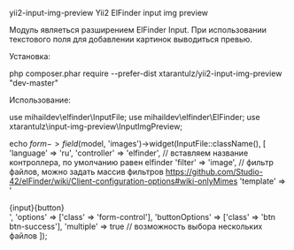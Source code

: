 yii2-input-img-preview
Yii2 ElFinder input img preview

Модуль являеться разширением ElFinder Input. При использовании текстового поля для добавлении картинок выводиться превью.

Установка:

php composer.phar require --prefer-dist xtarantulz/yii2-input-img-preview "dev-master"

Использование:

use mihaildev\elfinder\InputFile;
use mihaildev\elfinder\ElFinder;
use xtarantulz\input-img-preview\InputImgPreview;

echo $form->field($model, 'images')->widget(InputFile::className(), [
    'language'      => 'ru',
    'controller'    => 'elfinder', // вставляем название контроллера, по умолчанию равен elfinder
    'filter'        => 'image',    // фильтр файлов, можно задать массив фильтров https://github.com/Studio-42/elFinder/wiki/Client-configuration-options#wiki-onlyMimes
    'template'      => '<div class="input-group">{input}<span class="input-group-btn">{button}</span></div>',
    'options'       => ['class' => 'form-control'],
    'buttonOptions' => ['class' => 'btn btn-success'],
    'multiple'      => true       // возможность выбора нескольких файлов
]);
